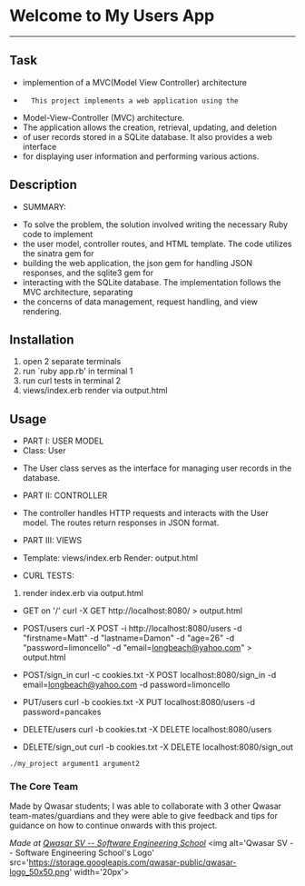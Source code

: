 # Welcome to My Users App
***
## Task
+ implemention of a MVC(Model View Controller) architecture
+       This project implements a web application using the 
- Model-View-Controller (MVC) architecture. 
- The application allows the creation, retrieval, updating, and deletion 
- of user records stored in a SQLite database. It also provides a web interface 
- for displaying user information and performing various actions.

## Description
+   SUMMARY: 
-  To solve the problem, the solution involved writing the necessary Ruby code to implement 
- the user model, controller routes, and HTML template. The code utilizes the sinatra gem for 
- building the web application, the json gem for handling JSON responses, and the sqlite3 gem for 
- interacting with the SQLite database. The implementation follows the MVC architecture, separating 
- the concerns of data management, request handling, and view rendering.


## Installation
1. open 2 separate terminals
2. run `ruby app.rb' in terminal 1
3. run curl tests in terminal 2
4. views/index.erb render via output.html 

## Usage
+   PART I: USER MODEL
+ Class: User
- The User class serves as the interface for managing user records in the database.

+   PART II: CONTROLLER
- The controller handles HTTP requests and interacts with the User model. The routes return responses in JSON format.

+   PART III: VIEWS
+ Template: views/index.erb Render: output.html

+   CURL TESTS:
1. render index.erb via output.html 

+ GET on '/'
    curl -X GET http://localhost:8080/ > output.html 

+ POST/users
    curl -X POST -i http://localhost:8080/users -d "firstname=Matt" -d "lastname=Damon" -d "age=26" -d "password=limoncello" -d "email=longbeach@yahoo.com" > output.html

+ POST/sign_in
    curl -c cookies.txt -X POST localhost:8080/sign_in -d email=longbeach@yahoo.com -d password=limoncello

- PUT/users 
    curl -b cookies.txt -X PUT localhost:8080/users -d password=pancakes

- DELETE/users 
    curl -b cookies.txt -X DELETE localhost:8080/users

- DELETE/sign_out 
    curl -b cookies.txt -X DELETE localhost:8080/sign_out

```
./my_project argument1 argument2
```

### The Core Team
Made by Qwasar students; I was able to collaborate with 3 other Qwasar team-mates/guardians 
and they were able to give feedback and tips for guidance on how to continue onwards with this 
project. 

<span><i>Made at <a href='https://qwasar.io'>Qwasar SV -- Software Engineering School</a></i></span>
<span><img alt='Qwasar SV -- Software Engineering School's Logo' src='https://storage.googleapis.com/qwasar-public/qwasar-logo_50x50.png' width='20px'></span>
